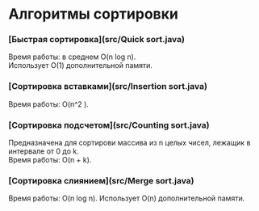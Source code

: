 # Алгоритмы сортировки  
  
### [Быстрая сортировка](src/Quick sort.java)  
Время работы: в среднем O(n log n).  
Использует О(1) дополнительной памяти.  
  
  
### [Сортировка вставками](src/Insertion sort.java)  
Время работы: O(n^2 ).  
  
  
### [Сортировка подсчетом](src/Counting sort.java)  
Предназначена для сортирови массива из n целых чисел, лежащик в интервале от 0 до k.  
Время работы: O(n + k).  
  
  
### [Сортировка слиянием](src/Merge sort.java)  
Время работы: O(n log n).
Использует O(n) дополнительной памяти.  
  
  
